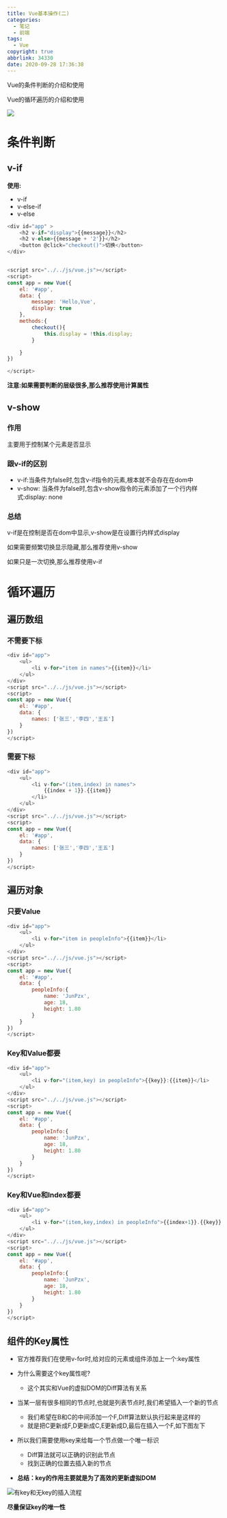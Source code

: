 ```yaml
---
title: Vue基本操作(二)
categories:
  - 笔记
  - 前端
tags:
  - Vue
copyright: true
abbrlink: 34330
date: 2020-09-28 17:36:38
---
```


Vue的条件判断的介绍和使用

Vue的循环遍历的介绍和使用

![](https://res.cloudinary.com/junpzx/image/upload/v1600667958/Vue相关/Vue入门/logo_j4jkbw.png)



<!-- less -->

# 条件判断

## v-if

**使用:**

- v-if
- v-else-if
- v-else

```javascript
<div id="app" >
    <h2 v-if="display">{{message}}</h2>
    <h2 v-else>{{message + '2'}}</h2>
    <button @click="checkout()">切换</button>
</div>


<script src="../../js/vue.js"></script>
<script>
const app = new Vue({
    el: '#app',
    data: {
        message: 'Hello,Vue',
        display: true
    },
    methods:{
        checkout(){
            this.display = !this.display;
        }

    }
})

</script>
```



**注意:如果需要判断的层级很多,那么推荐使用计算属性**





## v-show

### 作用

主要用于控制某个元素是否显示



### 跟v-if的区别

- v-if:当条件为false时,包含v-if指令的元素,根本就不会存在在dom中
- v-show: 当条件为false时,包含v-show指令的元素添加了一个行内样式:display: none



### 总结

v-if是在控制是否在dom中显示,v-show是在设置行内样式display

如果需要频繁切换显示隐藏,那么推荐使用v-show

如果只是一次切换,那么推荐使用v-if





# 循环遍历

## 遍历数组

### 不需要下标

```javascript
<div id="app">
    <ul>
        <li v-for="item in names">{{item}}</li>
    </ul>
</div>
<script src="../../js/vue.js"></script>
<script>
const app = new Vue({
    el: '#app',
    data: {
        names: ['张三','李四','王五']
    }
})
</script>
```



### 需要下标

```javascript
<div id="app">
    <ul>
        <li v-for="(item,index) in names">
            {{index + 1}}.{{item}}
        </li>
    </ul>
</div>
<script src="../../js/vue.js"></script>
<script>
const app = new Vue({
    el: '#app',
    data: {
        names: ['张三','李四','王五']
    }
})
</script>
```





## 遍历对象

### 只要Value

```javascript
<div id="app">
    <ul>
        <li v-for="item in peopleInfo">{{item}}</li>
    </ul>
</div>
<script src="../../js/vue.js"></script>
<script>
const app = new Vue({
    el: '#app',
    data: {
        peopleInfo:{
            name: 'JunPzx',
            age: 18,
            height: 1.80
        }
    }
})
</script>
```



### Key和Value都要

```javascript
<div id="app">
    <ul>
        <li v-for="(item,key) in peopleInfo">{{key}}:{{item}}</li>
    </ul>
</div>
<script src="../../js/vue.js"></script>
<script>
const app = new Vue({
    el: '#app',
    data: {
        peopleInfo:{
            name: 'JunPzx',
            age: 18,
            height: 1.80
        }
    }
})
</script>
```



### Key和Vue和Index都要

```javascript
<div id="app">
    <ul>
        <li v-for="(item,key,index) in peopleInfo">{{index+1}}.{{key}}:{{item}}</li>
    </ul>
</div>
<script src="../../js/vue.js"></script>
<script>
const app = new Vue({
    el: '#app',
    data: {
        peopleInfo:{
            name: 'JunPzx',
            age: 18,
            height: 1.80
        }
    }
})
</script>
```



## 组件的Key属性

- 官方推荐我们在使用v-for时,给对应的元素或组件添加上一个:key属性

- 为什么需要这个key属性呢?

    - 这个其实和Vue的虚拟DOM的Diff算法有关系

- 当某一层有很多相同的节点时,也就是列表节点时,我们希望插入一个新的节点

    - 我们希望在B和C的中间添加一个F,Diff算法默认执行起来是这样的
    - 就是把C更新成F,D更新成C,E更新成D,最后在插入一个F,如下图左下

- 所以我们需要使用key来给每一个节点做一个唯一标识

    - Diff算法就可以正确的识别此节点
    - 找到正确的位置去插入新的节点

- **总结：key的作用主要就是为了高效的更新虚拟DOM**

    

    

    

    

![有key和无key的插入流程](https://gitee.com/junpzx/blog-img/raw/master//img/20200929144135.png)



**尽量保证key的唯一性**



